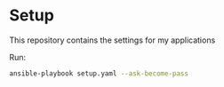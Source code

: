 # Setup

This repository contains the settings for my applications

Run:

```sh
ansible-playbook setup.yaml --ask-become-pass
```